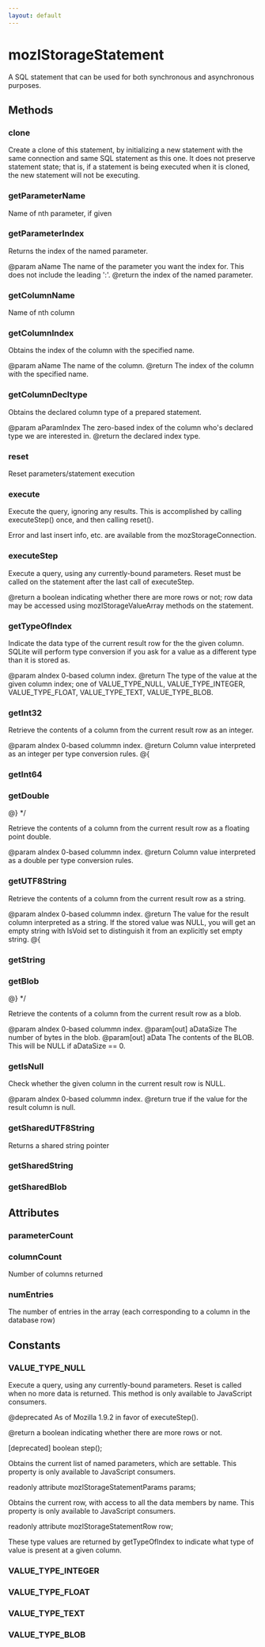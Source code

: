 ```yaml
---
layout: default
---
```


# mozIStorageStatement #

A SQL statement that can be used for both synchronous and asynchronous
purposes.


## Methods ##

### clone ###

Create a clone of this statement, by initializing a new statement
with the same connection and same SQL statement as this one.  It
does not preserve statement state; that is, if a statement is
being executed when it is cloned, the new statement will not be
executing.


### getParameterName ###

Name of nth parameter, if given


### getParameterIndex ###

Returns the index of the named parameter.

@param aName
       The name of the parameter you want the index for.  This does not
       include the leading ':'.
@return the index of the named parameter.


### getColumnName ###

Name of nth column


### getColumnIndex ###

Obtains the index of the column with the specified name.

@param aName
       The name of the column.
@return The index of the column with the specified name.


### getColumnDecltype ###

Obtains the declared column type of a prepared statement.

@param aParamIndex
       The zero-based index of the column who's declared type we are
       interested in.
@return the declared index type.


### reset ###

Reset parameters/statement execution


### execute ###

Execute the query, ignoring any results.  This is accomplished by
calling executeStep() once, and then calling reset().

Error and last insert info, etc. are available from
the mozStorageConnection.


### executeStep ###

Execute a query, using any currently-bound parameters.  Reset
must be called on the statement after the last call of
executeStep.

@return a boolean indicating whether there are more rows or not;
        row data may be accessed using mozIStorageValueArray methods on
        the statement.


### getTypeOfIndex ###

Indicate the data type of the current result row for the the given column.
SQLite will perform type conversion if you ask for a value as a different
type than it is stored as.

@param aIndex
       0-based column index.
@return The type of the value at the given column index; one of
        VALUE_TYPE_NULL, VALUE_TYPE_INTEGER, VALUE_TYPE_FLOAT,
        VALUE_TYPE_TEXT, VALUE_TYPE_BLOB.


### getInt32 ###

Retrieve the contents of a column from the current result row as an
integer.

@param aIndex
       0-based colummn index.
@return Column value interpreted as an integer per type conversion rules.
@{


### getInt64 ###

### getDouble ###
 @} */

Retrieve the contents of a column from the current result row as a
floating point double.

@param aIndex
       0-based colummn index.
@return Column value interpreted as a double per type conversion rules.


### getUTF8String ###

Retrieve the contents of a column from the current result row as a
string.

@param aIndex
       0-based colummn index.
@return The value for the result column interpreted as a string.  If the
        stored value was NULL, you will get an empty string with IsVoid set
        to distinguish it from an explicitly set empty string.
@{


### getString ###

### getBlob ###
 @} */

Retrieve the contents of a column from the current result row as a
blob.

@param aIndex
       0-based colummn index.
@param[out] aDataSize
            The number of bytes in the blob.
@param[out] aData
            The contents of the BLOB.  This will be NULL if aDataSize == 0.


### getIsNull ###

Check whether the given column in the current result row is NULL.

@param aIndex
       0-based colummn index.
@return true if the value for the result column is null.


### getSharedUTF8String ###

Returns a shared string pointer


### getSharedString ###

### getSharedBlob ###

## Attributes ##

### parameterCount ###

### columnCount ###

Number of columns returned


### numEntries ###

The number of entries in the array (each corresponding to a column in the
database row)


## Constants ##

### VALUE_TYPE_NULL ###

Execute a query, using any currently-bound parameters.  Reset is called
when no more data is returned.  This method is only available to JavaScript
consumers.

@deprecated As of Mozilla 1.9.2 in favor of executeStep().

@return a boolean indicating whether there are more rows or not.

[deprecated] boolean step();


Obtains the current list of named parameters, which are settable.  This
property is only available to JavaScript consumers.

readonly attribute mozIStorageStatementParams params;


Obtains the current row, with access to all the data members by name.  This
property is only available to JavaScript consumers.

readonly attribute mozIStorageStatementRow row;


These type values are returned by getTypeOfIndex
to indicate what type of value is present at
a given column.


### VALUE_TYPE_INTEGER ###

### VALUE_TYPE_FLOAT ###

### VALUE_TYPE_TEXT ###

### VALUE_TYPE_BLOB ###
